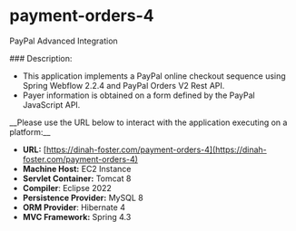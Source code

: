 # payment-orders-4

PayPal Advanced Integration



\### Description:



* This application implements a PayPal online checkout sequence using Spring Webflow 2.2.4 and PayPal Orders V2 Rest API. 
* Payer information is obtained on a form defined by the PayPal JavaScript API.



\_\_Please use the URL below to interact with the application executing on a platform:\_\_



* **URL:** \[https://dinah-foster.com/payment-orders-4](https://dinah-foster.com/payment-orders-4)
* **Machine Host:** EC2 Instance
* **Servlet Container:** Tomcat 8
* **Compiler**: Eclipse 2022
* **Persistence Provider:** MySQL 8
* **ORM Provider**: Hibernate 4
* **MVC Framework:** Spring 4.3



